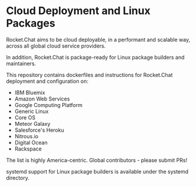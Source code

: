 # Cloud Deployment and Linux Packages

Rocket.Chat aims to be cloud deployable, in a performant and scalable way, across all global cloud service providers.  

In addition, Rocket.Chat is package-ready for Linux package builders and maintainers.

This repository contains dockerfiles and instructions for Rocket.Chat deployment and configuration on:

* IBM Bluemix
* Amazon Web Services
* Google Computing Platform
* Generic Linux
* Core OS
* Meteor Galaxy
* Salesforce's Heroku
* Nitrous.io
* Digital Ocean
* Rackspace 

The list is highly America-centric.  Global contributors - please submit PRs!

systemd support for Linux package builders is available under the systemd directory.
